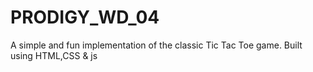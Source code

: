 # PRODIGY_WD_04
A simple and fun implementation of the classic Tic Tac Toe game.
Built using HTML,CSS & js
